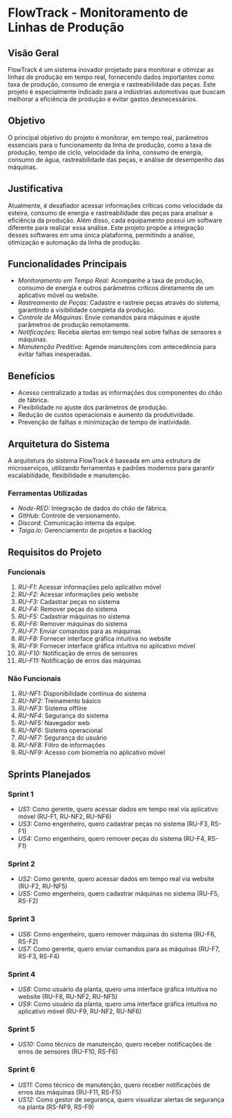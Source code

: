 # FlowTrack - Monitoramento de Linhas de Produção

## Visão Geral

FlowTrack é um sistema inovador projetado para monitorar e otimizar as linhas de produção em tempo real, fornecendo dados importantes como taxa de produção, consumo de energia e rastreabilidade das peças. Este projeto é especialmente indicado para a indústrias automotivas que buscam melhorar a eficiência de produção e evitar gastos desnecessários. 

## Objetivo

O principal objetivo do projeto é monitorar, em tempo real, parâmetros essenciais para o funcionamento da linha de produção, como a taxa de produção, tempo de ciclo, velocidade da linha, consumo de energia, consumo de água, rastreabilidade das peças, e análise de desempenho das máquinas.

## Justificativa

Atualmente, é desafiador acessar informações críticas como velocidade da esteira, consumo de energia e rastreabilidade das peças para analisar a eficiência da produção. Além disso, cada equipamento possui um software diferente para realizar essa análise. Este projeto propõe a integração desses softwares em uma única plataforma, permitindo a análise, otimização e automação da linha de produção.

## Funcionalidades Principais

- *Monitoramento em Tempo Real:* Acompanhe a taxa de produção, consumo de energia e outros parâmetros críticos diretamente de um aplicativo móvel ou website.
- *Rastreamento de Peças:* Cadastre e rastreie peças através do sistema, garantindo a visibilidade completa da produção.
- *Controle de Máquinas:* Envie comandos para máquinas e ajuste parâmetros de produção remotamente.
- *Notificações:* Receba alertas em tempo real sobre falhas de sensores e máquinas.
- *Manutenção Preditiva:* Agende manutenções com antecedência para evitar falhas inesperadas.

## Benefícios

- Acesso centralizado a todas as informações dos componentes do chão de fábrica.
- Flexibilidade no ajuste dos parâmetros de produção.
- Redução de custos operacionais e aumento da produtividade.
- Prevenção de falhas e minimização de tempo de inatividade.

## Arquitetura do Sistema

A arquitetura do sistema FlowTrack é baseada em uma estrutura de microserviços, utilizando ferramentas e padrões modernos para garantir escalabilidade, flexibilidade e manutenção. 

### Ferramentas Utilizadas

- *Node-RED:* Integração de dados do chão de fábrica.
- *GitHub:* Controle de versionamento.
- *Discord:* Comunicação interna da equipe.
- *Taiga.io:* Gerenciamento de projetos e backlog

## Requisitos do Projeto

### Funcionais

1. *RU-F1:* Acessar informações pelo aplicativo móvel
2. *RU-F2:* Acessar informações pelo website
3. *RU-F3:* Cadastrar peças no sistema
4. *RU-F4:* Remover peças do sistema
5. *RU-F5:* Cadastrar máquinas no sistema
6. *RU-F6:* Remover máquinas do sistema
7. *RU-F7:* Enviar comandos para as máquinas
8. *RU-F8:* Fornecer interface gráfica intuitiva no website
9. *RU-F9:* Fornecer interface gráfica intuitiva no aplicativo móvel
10. *RU-F10:* Notificação de erros de sensores
11. *RU-F11:* Notificação de erros das máquinas

### Não Funcionais

1. *RU-NF1:* Disponibilidade contínua do sistema
2. *RU-NF2:* Treinamento básico
3. *RU-NF3:* Sistema offline
4. *RU-NF4:* Segurança do sistema
5. *RU-NF5:* Navegador web
6. *RU-NF6:* Sistema operacional
7. *RU-NF7:* Segurança do usuário
8. *RU-NF8:* Filtro de informações
9. *RU-NF9:* Acesso com biometria no aplicativo móvel

## Sprints Planejados

### Sprint 1

- *US1:* Como gerente, quero acessar dados em tempo real via aplicativo móvel (RU-F1, RU-NF2, RU-NF6)
- *US3:* Como engenheiro, quero cadastrar peças no sistema (RU-F3, RS-F1)
- *US4:* Como engenheiro, quero remover peças do sistema (RU-F4, RS-F1)

### Sprint 2

- *US2:* Como gerente, quero acessar dados em tempo real via website (RU-F2, RU-NF5)
- *US5:* Como engenheiro, quero cadastrar máquinas no sistema (RU-F5, RS-F2)

### Sprint 3

- *US6:* Como engenheiro, quero remover máquinas do sistema (RU-F6, RS-F2)
- *US7:* Como gerente, quero enviar comandos para as máquinas (RU-F7, RS-F3, RS-F4)

### Sprint 4

- *US8:* Como usuário da planta, quero uma interface gráfica intuitiva no website (RU-F8, RU-NF2, RU-NF5)
- *US9:* Como usuário da planta, quero uma interface gráfica intuitiva no aplicativo móvel (RU-F9, RU-NF2, RU-NF6)

### Sprint 5

- *US10:* Como técnico de manutenção, quero receber notificações de erros de sensores (RU-F10, RS-F6)

### Sprint 6

- *US11:* Como técnico de manutenção, quero receber notificações de erros das máquinas (RU-F11, RS-F5)
- *US12:* Como gestor de segurança, quero visualizar alertas de segurança na planta (RS-NF9, RS-F9)
